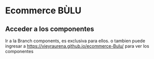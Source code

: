 # Ecommerce BÙLU

## Acceder a los componentes

Ir a la Branch components, es exclusiva para ellos. 
o tambien puede ingresar a https://vieyraurena.github.io/ecommerce-Bulu/ para ver los componentes

